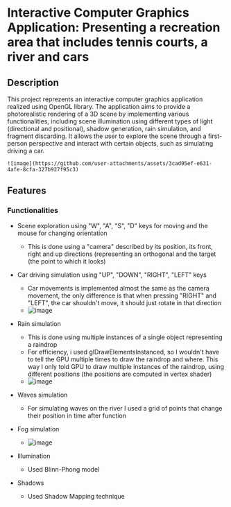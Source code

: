 ﻿# Interactive Computer Graphics Application: Presenting a recreation area that includes tennis courts, a river and cars
## Description 
This project reprezents an interactive computer graphics application realized using OpenGL library. 
The application aims to provide a photorealistic rendering of a 3D scene by implementing various functionalities, including scene illumination using different types of light 
(directional and positional), shadow generation, rain simulation, and fragment discarding.
It allows the user to explore the scene through a first-person perspective and interact with certain objects, such as simulating driving a car.

    ![image](https://github.com/user-attachments/assets/3cad95ef-e631-4afe-8cfa-327b927f95c3)

## Features
### Functionalities
- Scene exploration using "W", "A", "S", "D" keys for moving and the mouse for changing orientation
  - This is done using a "camera" described by its position, its front, right and up directions (representing an orthogonal and the target (the point to which it looks)
- Car driving simulation using "UP", "DOWN", "RIGHT", "LEFT" keys
  - Car movements is implemented almost the same as the camera movement, the only difference is that when pressing "RIGHT" and "LEFT", the car shouldn't move, it should just rotate in that direction
  - ![image](https://github.com/user-attachments/assets/ab0b4697-6b7b-4aa8-9176-f593b27f0ece)

- Rain simulation
  - This is done using multiple instances of a single object representing a raindrop
  - For efficiency, i used glDrawElementsInstanced, so I wouldn't have to tell the GPU multiple times to draw the raindrop and where. This way I only told GPU to draw multiple instances of the raindrop, using different positions (the positions are computed in vertex shader)
  - ![image](https://github.com/user-attachments/assets/a2a50377-a869-4f13-b20b-a5247fbd789a)

- Waves simulation
  - For simulating waves on the river I used a grid of points that change their position in time after function
- Fog simulation
  - ![image](https://github.com/user-attachments/assets/f2ee57b1-c966-41db-96db-bfaf3fc4850b)

- Illumination
  - Used Blinn-Phong model
- Shadows
  - Used Shadow Mapping technique


